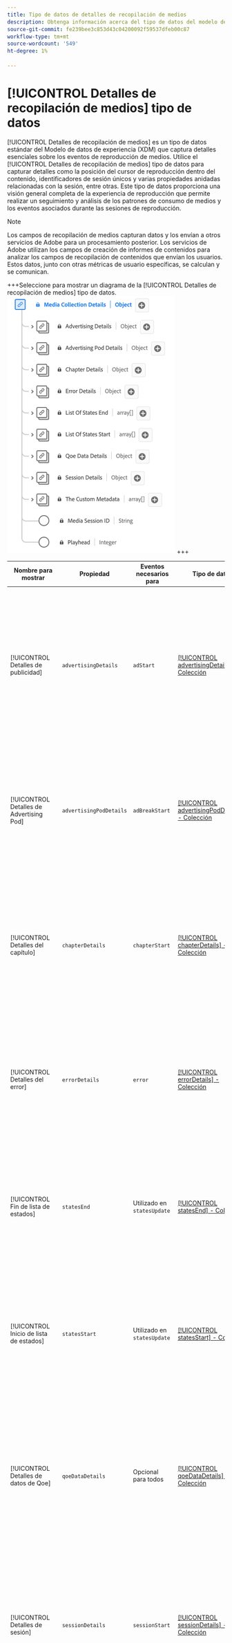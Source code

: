 ```yaml
---
title: Tipo de datos de detalles de recopilación de medios
description: Obtenga información acerca del tipo de datos del modelo de datos de experiencia (XDM) de detalles de recopilación de medios.
source-git-commit: fe239bee3c853d43c04200092f59537dfeb00c87
workflow-type: tm+mt
source-wordcount: '549'
ht-degree: 1%

---
```


# [!UICONTROL Detalles de recopilación de medios] tipo de datos

[!UICONTROL Detalles de recopilación de medios] es un tipo de datos estándar del Modelo de datos de experiencia (XDM) que captura detalles esenciales sobre los eventos de reproducción de medios. Utilice el [!UICONTROL Detalles de recopilación de medios] tipo de datos para capturar detalles como la posición del cursor de reproducción dentro del contenido, identificadores de sesión únicos y varias propiedades anidadas relacionadas con la sesión, entre otras. Este tipo de datos proporciona una visión general completa de la experiencia de reproducción que permite realizar un seguimiento y análisis de los patrones de consumo de medios y los eventos asociados durante las sesiones de reproducción.

>[!NOTE]
>
>Los campos de recopilación de medios capturan datos y los envían a otros servicios de Adobe para un procesamiento posterior. Los servicios de Adobe utilizan los campos de creación de informes de contenidos para analizar los campos de recopilación de contenidos que envían los usuarios. Estos datos, junto con otras métricas de usuario específicas, se calculan y se comunican.

+++Seleccione para mostrar un diagrama de la [!UICONTROL Detalles de recopilación de medios] tipo de datos.
![Un diagrama de la [!UICONTROL Información de detalles de recopilación de medios] tipo de datos.](../images/data-types/media-collection-details.png)
+++

| Nombre para mostrar | Propiedad | Eventos necesarios para | Tipo de datos | Descripción |
| ------------------------------------ | ----------------------- | ---------------------------------------------------------- | --------- | ----------- |
| [!UICONTROL Detalles de publicidad] | `advertisingDetails` | `adStart` | [[!UICONTROL advertisingDetails] - Colección](./advertising-details-collection.md) | Los detalles publicitarios hacen referencia a información específica relacionada con las actividades publicitarias durante el evento de experiencia. Esto incluye metadatos de publicidad, datos específicos de segmentación y métricas de rendimiento. |
| [!UICONTROL Detalles de Advertising Pod] | `advertisingPodDetails` | `adBreakStart` | [[!UICONTROL advertisingPodDetails] - Colección](./advertising-pod-details-collection.md) | Los detalles del pod de publicidad contienen información sobre los pods de publicidad dentro del evento de experiencia. Proporciona información sobre la secuencia de anuncios, el contenido y las métricas de participación. |
| [!UICONTROL Detalles del capítulo] | `chapterDetails` | `chapterStart` | [[!UICONTROL chapterDetails] - Colección](./chapter-details-collection.md) | Detalles del capítulo captura datos relacionados con los capítulos o las partes segmentadas del contenido. Proporciona información sobre marcadores de capítulo, escalas de tiempo y metadatos asociados. |
| [!UICONTROL Detalles del error] | `errorDetails` | `error` | [[!UICONTROL errorDetails] - Colección](./error-details-collection.md) | Los detalles del error contienen información relativa a los errores encontrados durante el evento de experiencia. Esto incluye códigos de error, descripciones, marcas de tiempo y datos contextuales relevantes. |
| [!UICONTROL Fin de lista de estados] | `statesEnd` | Utilizado en `statesUpdate` | [[!UICONTROL statesEnd] - Colección](./list-of-states-end-collection.md) | El final de estados proporciona una matriz para enumerar los estados al final del evento de experiencia. Contiene detalles sobre los estados de reproducción finales o el estado del contenido. |
| [!UICONTROL Inicio de lista de estados] | `statesStart` | Utilizado en `statesUpdate` | [[!UICONTROL statesStart] - Colección](./list-of-states-start-collection.md) | Inicio de estados proporciona una matriz para enumerar los estados al principio del evento de experiencia. Incluye datos relacionados con la reproducción, las acciones del usuario o aspectos específicos del contenido. |
| [!UICONTROL Detalles de datos de Qoe] | `qoeDataDetails` | Opcional para todos | [[!UICONTROL qoeDataDetails] - Colección](./qoe-data-details-collection.md) | Los detalles de datos de QoE (calidad de experiencia) capturan métricas relacionadas con el rendimiento y datos de experiencia del usuario. Proporciona perspectivas sobre la calidad, la capacidad de respuesta y las interacciones del usuario. |
| [!UICONTROL Detalles de sesión] | `sessionDetails` | `sessionStart` | [[!UICONTROL sessionDetails] - Colección](./session-details-collection.md) | Los detalles de la sesión incluyen información completa asociada con el evento de experiencia, que ofrece perspectivas sobre las interacciones del usuario, la duración y los datos contextuales relevantes para la sesión de reproducción. |
| [!UICONTROL Los metadatos personalizados] | `customMetadata` | Opcional para `sessionStart`, `adStart`, `sessionStart` | [[!UICONTROL customMetadataDetails] - Colección](./custom-metadata-details-collection.md) | Los metadatos personalizados contienen metadatos adicionales o definidos por el usuario asociados al evento de experiencia. Estos metadatos permiten incluir datos personalizados o específicos en el contexto de evento. |
| [!UICONTROL ID de sesión de contenido] | `sessionID` | Todos los eventos **excepto** `sessionStart` y contenido descargado. | string | El ID de sesión de contenido identifica de forma exclusiva una instancia de un flujo de contenido durante una sesión de reproducción individual. Sirve como identificador distintivo para rastrear y administrar la experiencia de reproducción específica asociada a un usuario o visualizador.<br><em>Nota:<em>`sessionId` se envía en todos los eventos, excepto en `sessionStart` y para todos los eventos descargados. |
| [!UICONTROL Cabezal De Reproducción] | `playhead` | Todos los eventos | entero | El cabezal de reproducción representa la posición de reproducción actual dentro del contenido multimedia. Para el contenido en directo, indica el segundo del día actual (0 &lt;= cabezal de reproducción &lt; 86400). Para el contenido grabado, refleja el segundo actual de la duración del contenido (0 &lt;= cabezal de reproducción &lt; longitud del contenido). |

{style="table-layout:auto"}
